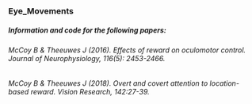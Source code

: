 ### Eye_Movements

##### Information and code for the following papers:

###### McCoy B & Theeuwes J (2016). Effects of reward on oculomotor control. Journal of Neurophysiology, 116(5): 2453-2466.

###### McCoy B & Theeuwes J (2018). Overt and covert attention to location-based reward. Vision Research, 142:27-39.

